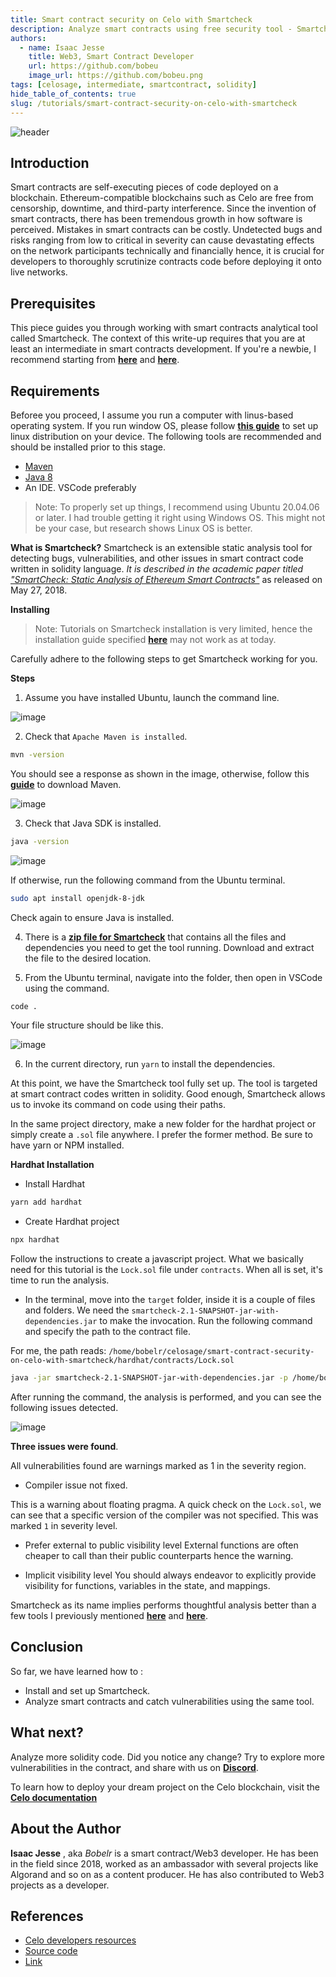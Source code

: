 ```yaml
---
title: Smart contract security on Celo with Smartcheck
description: Analyze smart contracts using free security tool - Smartcheck
authors:
  - name: Isaac Jesse
    title: Web3, Smart Contract Developer
    url: https://github.com/bobeu
    image_url: https://github.com/bobeu.png
tags: [celosage, intermediate, smartcontract, solidity]
hide_table_of_contents: true
slug: /tutorials/smart-contract-security-on-celo-with-smartcheck
---
```


![header](../../src/data-tutorials/showcase/intermediate/smart-contract-security-on-celo-with-smartcheck.png)

## Introduction

Smart contracts are self-executing pieces of code deployed on a blockchain. Ethereum-compatible blockchains such as Celo are free from censorship,  downtime, and third-party interference. Since the invention of smart contracts, there has been tremendous growth in how software is perceived. Mistakes in smart contracts can be costly. Undetected bugs and risks ranging from low to critical in severity can cause devastating effects on the network participants technically and financially hence, it is crucial for developers to thoroughly scrutinize contracts code before deploying it onto live networks.

## Prerequisites​
This piece guides you through working with smart contracts analytical tool called Smartcheck. The context of this write-up requires that you are at least an intermediate in smart contracts development. If you're a newbie, I recommend starting from **[here](https://docs.celo.org/blog/tutorials/building-a-solidity-smart-contract-for-nft-royalty-fees-a-step-by-step-guide)** and **[here](https://docs.celo.org/blog/tutorials/best-practices-for-writing-smart-contracts-with-real-world-examples)**.

## Requirements​

Beforee you proceed, I assume you run a computer with linus-based operating system. If you run window OS, please follow **[this guide]()** to set up linux distribution on your device.
The following tools are recommended and should be installed prior to this stage.

- [Maven](https://maven.apache.org/)
- [ Java 8](https://www.java.com/download/ie_manual.jsp)
- An IDE. VSCode preferably

> Note: To properly set up things, I recommend using Ubuntu 20.04.06 or later. I had trouble getting it right using Windows OS. This might not be your case, but research shows Linux OS is better.

**What is Smartcheck?**
Smartcheck is an extensible static analysis tool for detecting bugs, vulnerabilities, and other issues in smart contract code written in solidity language. _It is described in the academic paper titled
["SmartCheck: Static Analysis of Ethereum Smart Contracts"](https://hdl.handle.net/10993/35862)_ as released on May 27, 2018.

**Installing**

> Note: Tutorials on Smartcheck installation is very limited, hence the installation guide specified **[here](https://snyk.io/advisor/npm-package/@smartdec/smartcheck)** may not work as at today.

Carefully adhere to the following steps to get Smartcheck working for you.

**Steps**

1. Assume you have installed Ubuntu, launch the command line.

![image](images/1.png)

2. Check that `Apache Maven is installed`.

```bash
mvn -version
```

You should see a response as shown in the image, otherwise, follow this **[guide](https://maven.apache.org/)** to download Maven.

![image](images/2.png)

3. Check that Java SDK is installed.

```bash
java -version
```

![image](images/5.png)

If otherwise, run the following command from the Ubuntu terminal.

```bash
sudo apt install openjdk-8-jdk
```
Check again to ensure Java is installed.

4. There is a **[zip file for Smartcheck](https://drive.google.com/drive/folders/1TNnnteMfD-0yi9ApXEMUshRyjF47xZAj?usp=sharing)** that contains all the files and dependencies you need to get the tool running. Download and extract the file to the desired location.

5. From the Ubuntu terminal, navigate into the folder, then open in VSCode using the command.

```bash
code .
```
Your file structure should be like this.

![image](images/3.png)

6. In the current directory, run `yarn` to install the dependencies.

At this point, we have the Smartcheck tool fully set up. The tool is targeted at smart contract codes written in solidity. Good enough, Smartcheck allows us to invoke its command on code using their paths.

In the same project directory, make a new folder for the hardhat project or simply create a `.sol` file anywhere. I prefer the former method. Be sure to have yarn or NPM installed.

**Hardhat Installation**

- Install Hardhat

```bash
yarn add hardhat
```

- Create Hardhat project

```bash
npx hardhat
```

Follow the instructions to create a javascript project. What we basically need for this tutorial is the `Lock.sol` file under `contracts`. When all is set, it's time to run the analysis. 

- In the terminal, move into the `target` folder, inside it is a couple of files and folders. We need the `smartcheck-2.1-SNAPSHOT-jar-with-dependencies.jar` to make the invocation. Run the following command and specify the path to the contract file.

For me, the path reads: `/home/bobelr/celosage/smart-contract-security-on-celo-with-smartcheck/hardhat/contracts/Lock.sol`

```bash
java -jar smartcheck-2.1-SNAPSHOT-jar-with-dependencies.jar -p /home/bobelr/celosage/smart-contract-security-on-celo-with-smartcheck/hardhat/contracts/Lock.sol
```

After running the command, the analysis is performed, and you can see the following issues detected.

![image](images/4.png)

**Three issues were found**.

All vulnerabilities found are warnings marked as 1 in the severity region.

- Compiler issue not fixed.

This is a warning about floating pragma. A quick check on the `Lock.sol`, we can see that a specific version of the compiler was not specified. This was marked `1` in severity level.

-  Prefer external to public visibility level
External functions are often cheaper to call than their public counterparts hence the warning.

- Implicit visibility level
You should always endeavor to explicitly provide visibility for functions, variables in the state, and mappings.

Smartcheck as its name implies performs thoughtful analysis better than a few tools I previously mentioned **[here]()** and **[here]()**.

## Conclusion​
So far, we have learned how to :

- Install and set up Smartcheck.
- Analyze smart contracts and catch vulnerabilities using the same tool.

## What next?

Analyze more solidity code. Did you notice any change? Try to explore more vulnerabilities in the contract, and share with us on **[Discord](https://discord.gg/celo)**.

To learn how to deploy your dream project on the Celo blockchain, visit the **[Celo documentation](https://docs.celo.org/tutorials)**

## About the Author​

**Isaac Jesse** , aka _Bobelr_ is a smart contract/Web3 developer. He has been in the field since 2018, worked as an ambassador with several projects like Algorand and so on as a content producer. He has also contributed to Web3 projects as a developer.

## References​

- [Celo developers resources](https://docs.celo.org/developer/)
- [Source code](https://github.com/bobeu/smart-contract-security-on-celo-with-smartcheck)
- [Link](https://blockchain.oodles.io/dev-blog/smart-contract-code-review-using-smartcheck/)
